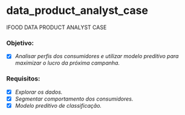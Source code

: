 # data_product_analyst_case
IFOOD DATA PRODUCT ANALYST CASE

### **Objetivo**:
- [X]  _Analisar perfis dos consumidores e utilizar modelo preditivo para maximizar o lucro da próxima campanha._

### **Requisitos**: 
- [X] _Explorar os dados._
- [X] _Segmentar comportamento dos consumidores._
- [X] _Modelo preditivo de classificação._
